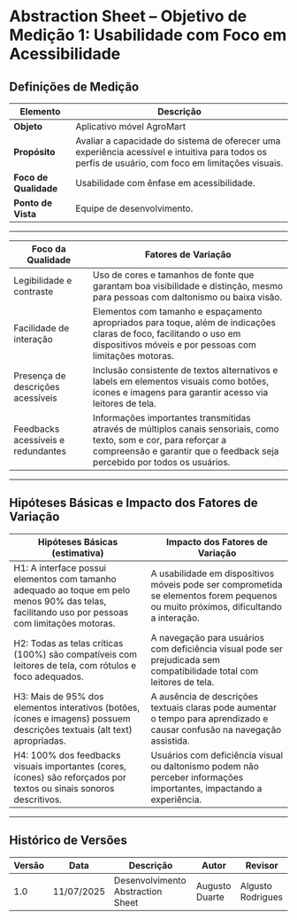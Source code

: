 # Abstraction Sheet – Objetivo de Medição 1: Usabilidade com Foco em Acessibilidade

## Definições de Medição

| Elemento              | Descrição                                                                                                                                   |
|-----------------------|---------------------------------------------------------------------------------------------------------------------------------------------|
| **Objeto**            | Aplicativo móvel AgroMart                                                                                                                  |
| **Propósito**         | Avaliar a capacidade do sistema de oferecer uma experiência acessível e intuitiva para todos os perfis de usuário, com foco em limitações visuais. |
| **Foco de Qualidade** | Usabilidade com ênfase em acessibilidade. |
| **Ponto de Vista**    | Equipe de desenvolvimento.                                                    |

---


| **Foco da Qualidade**                         | **Fatores de Variação**                                                                                          |
|----------------------------------------------|------------------------------------------------------------------------------------------------------------------|
| Legibilidade e contraste                      | Uso de cores e tamanhos de fonte que garantam boa visibilidade e distinção, mesmo para pessoas com daltonismo ou baixa visão. |
| Facilidade de interação                        | Elementos com tamanho e espaçamento apropriados para toque, além de indicações claras de foco, facilitando o uso em dispositivos móveis e por pessoas com limitações motoras. |
| Presença de descrições acessíveis             | Inclusão consistente de textos alternativos e labels em elementos visuais como botões, ícones e imagens para garantir acesso via leitores de tela. |
| Feedbacks acessíveis e redundantes             | Informações importantes transmitidas através de múltiplos canais sensoriais, como texto, som e cor, para reforçar a compreensão e garantir que o feedback seja percebido por todos os usuários. |

----

## Hipóteses Básicas e Impacto dos Fatores de Variação

| **Hipóteses Básicas (estimativa)**                                                                             | **Impacto dos Fatores de Variação**                                                                        |
|----------------------------------------------------------------------------------------------------------------|------------------------------------------------------------------------------------------------------------|
| H1: A interface possui elementos com tamanho adequado ao toque em pelo menos 90% das telas, facilitando uso por pessoas com limitações motoras. | A usabilidade em dispositivos móveis pode ser comprometida se elementos forem pequenos ou muito próximos, dificultando a interação. |
| H2: Todas as telas críticas (100%) são compatíveis com leitores de tela, com rótulos e foco adequados.           | A navegação para usuários com deficiência visual pode ser prejudicada sem compatibilidade total com leitores de tela. |
| H3: Mais de 95% dos elementos interativos (botões, ícones e imagens) possuem descrições textuais (alt text) apropriadas. | A ausência de descrições textuais claras pode aumentar o tempo para aprendizado e causar confusão na navegação assistida. |
| H4: 100% dos feedbacks visuais importantes (cores, ícones) são reforçados por textos ou sinais sonoros descritivos. | Usuários com deficiência visual ou daltonismo podem não perceber informações importantes, impactando a experiência. |


----
## Histórico de Versões

| Versão | Data       | Descrição                                   | Autor                     | Revisor                |
|--------|------------|---------------------------------------------|---------------------------|------------------------|
| 1.0    | 11/07/2025 | Desenvolvimento Abstraction Sheet           | Augusto Duarte            | Algusto Rodrigues      |